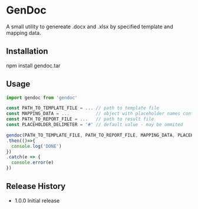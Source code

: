 GenDoc
======

A small utility to genereate .docx and .xlsx by specified template and mapping data.

## Installation

  npm install gendoc.tar

## Usage

```js
import gendoc from 'gendoc'

const PATH_TO_TEMPLATE_FILE = ... // path to template file
const MAPPING_DATA = ...          // object with placeholder names containing data
const PATH_TO_REPORT_FILE = ...   // path to result file
const PLACEHOLDER_DELIMETER = '#' // default value - may be ommited

gendoc(PATH_TO_TEMPLATE_FILE, PATH_TO_REPORT_FILE, MAPPING_DATA, PLACEHOLDER_DELIMETER)
.then(()=>{
  console.log('DONE')
})
.catch(e => {
  console.error(e)
})

```

## Release History

* 1.0.0 Initial release